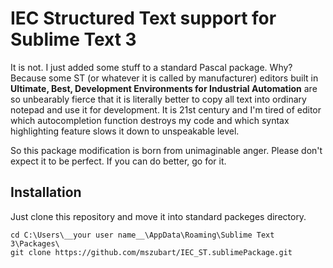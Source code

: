 # IEC Structured Text support for Sublime Text 3

It is not. I just added some stuff to a standard Pascal package.
Why? Because some ST (or whatever it is called by manufacturer) editors built in <b>Ultimate, Best, Development Environments for Industrial Automation</b> are so unbearably fierce that it is literally better to copy all text into ordinary notepad and use it for development. It is 21st century and I'm tired of editor which autocompletion function destroys my code and which syntax highlighting feature slows it down to unspeakable level.

So this package modification is born from unimaginable anger. Please don't expect it to be perfect. If you can do better, go for it.

## Installation

Just clone this repository and move it into standard packeges directory.

```
cd C:\Users\__your user name__\AppData\Roaming\Sublime Text 3\Packages\
git clone https://github.com/mszubart/IEC_ST.sublimePackage.git
```